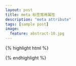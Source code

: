 ```yaml
---
layout: post
title: meta 标签常用属性
description: "meta attribute"
tags: [sample post]
image:
  feature: abstract-10.jpg
---
```




{% highlight html %}
<!-- 页面重定向和刷新：content内的数字代表时间（秒），既多少时间后刷新。如果加url,则会重定向到指定网页（搜索引擎能够自动检测，也很容易被引擎视作误导而受到惩罚）。 -->
<meta http-equiv="refresh" content="0;url=" />
{% endhighlight %}